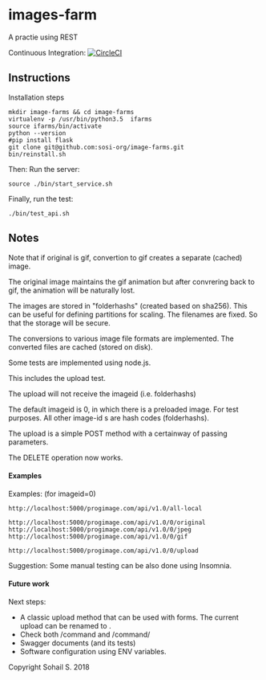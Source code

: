 # images-farm
A practie using REST

Continuous Integration:
[![CircleCI](https://circleci.com/gh/sosi-org/image-farms.svg?style=svg)](https://circleci.com/gh/sosi-org/image-farms)

## Instructions
Installation steps
```
mkdir image-farms && cd image-farms
virtualenv -p /usr/bin/python3.5  ifarms
source ifarms/bin/activate
python --version
#pip install flask
git clone git@github.com:sosi-org/image-farms.git
bin/reinstall.sh

```

Then: Run the server:
```
source ./bin/start_service.sh
```
Finally, run the test:
```
./bin/test_api.sh
```


## Notes

Note that if original is gif, convertion to gif creates a separate (cached) image.

The original image maintains the gif animation but after convrering back to gif, the animation will be naturally lost.


The images are stored in "folderhashs" (created based on sha256). This can be useful for defining partitions for scaling.
The filenames are fixed. So that the storage will be secure.

The conversions to various image file formats are implemented. The converted files are cached (stored on disk).

Some tests are implemented using node.js.

This includes the upload test.

The upload will not receive the imageid (i.e. folderhashs)

The default imageid is 0, in which there is a preloaded image. For test purposes.
All other image-id s are hash codes (folderhashs).

The upload is a simple POST method with a certainway of passing parameters.

The DELETE operation now works.


#### Examples

Examples: (for imageid=0)
```
http://localhost:5000/progimage.com/api/v1.0/all-local

http://localhost:5000/progimage.com/api/v1.0/0/original
http://localhost:5000/progimage.com/api/v1.0/0/jpeg
http://localhost:5000/progimage.com/api/v1.0/0/gif

http://localhost:5000/progimage.com/api/v1.0/0/upload
```


Suggestion: Some manual testing can be also done using Insomnia.

#### Future work

Next steps:
* A classic upload method that can be used with forms. The current upload can be renamed to <imagid>.
* Check both <imagid>/command and <imagid>/command/
* Swagger documents (and its tests)
* Software configuration using ENV variables.


Copyright Sohail S.  2018
